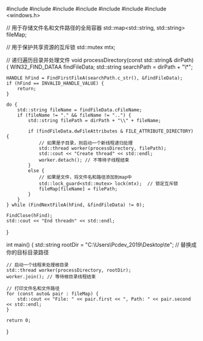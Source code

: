 #include <iostream>
#include <string>
#include <map>
#include <vector>
#include <thread>
#include <mutex>
#include <windows.h>

// 用于存储文件名和文件路径的全局容器
std::map<std::string, std::string> fileMap;

// 用于保护共享资源的互斥锁
std::mutex mtx;

// 递归遍历目录并处理文件
void processDirectory(const std::string& dirPath) {
    WIN32_FIND_DATAA findFileData;
    std::string searchPath = dirPath + "\\*";

    HANDLE hFind = FindFirstFileA(searchPath.c_str(), &findFileData);
    if (hFind == INVALID_HANDLE_VALUE) {
        return;
    }

    do {
        std::string fileName = findFileData.cFileName;
        if (fileName != "." && fileName != "..") {
            std::string filePath = dirPath + "\\" + fileName;

            if (findFileData.dwFileAttributes & FILE_ATTRIBUTE_DIRECTORY) {
                // 如果是子目录，则启动一个新线程递归处理
                std::thread worker(processDirectory, filePath);
                std::cout << "Create thread" << std::endl;
                worker.detach(); // 不等待子线程结束
            }
            else {
                // 如果是文件，将文件名和路径添加到map中
                std::lock_guard<std::mutex> lock(mtx);  // 锁定互斥锁
                fileMap[fileName] = filePath;
            }
        }
    } while (FindNextFileA(hFind, &findFileData) != 0);

    FindClose(hFind);
    std::cout << "End threadn" << std::endl;
}

int main() {
    std::string rootDir = "C:\\Users\\Pcdev_2019\\Desktop\\te";  // 替换成你的目标目录路径

    // 启动一个线程来处理根目录
    std::thread worker(processDirectory, rootDir);
    worker.join(); // 等待根目录线程结束

    // 打印文件名和文件路径
    for (const auto& pair : fileMap) {
        std::cout << "File: " << pair.first << ", Path: " << pair.second << std::endl;
    }

    return 0;
}
